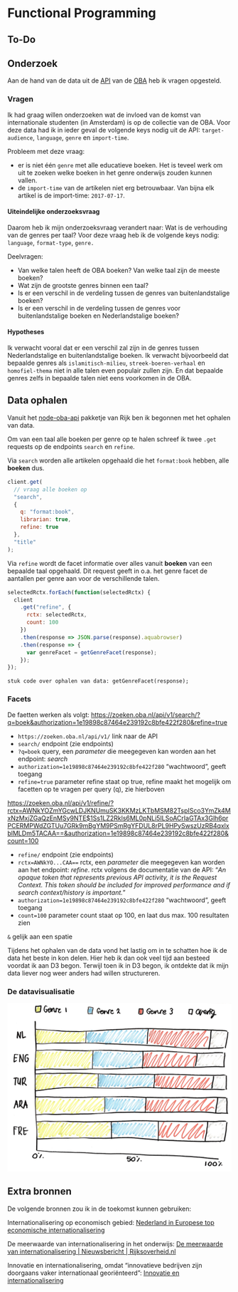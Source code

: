 # Functional Programming

## To-Do

## Onderzoek

Aan de hand van de data uit de [API](https://zoeken.oba.nl/api/v1/) van de [OBA](https://www.oba.nl) heb ik vragen opgesteld.

### Vragen

Ik had graag willen onderzoeken wat de invloed van de komst van internationale studenten (in Amsterdam) is op de collectie van de OBA. Voor deze data had ik in ieder geval de volgende keys nodig uit de API: `target-audience`, `language`, `genre` en `import-time`.

Probleem met deze vraag:

- er is niet één `genre` met alle educatieve boeken. Het is teveel werk om uit te zoeken welke boeken in het genre onderwijs zouden kunnen vallen.
- de `import-time` van de artikelen niet erg betrouwbaar. Van bijna elk artikel is de import-time: `2017-07-17`.

#### Uiteindelijke onderzoeksvraag

Daarom heb ik mijn onderzoeksvraag verandert naar: Wat is de verhouding van de genres per taal?
Voor deze vraag heb ik de volgende keys nodig: `language`, `format-type`, `genre.`

Deelvragen:

- Van welke talen heeft de OBA boeken? Van welke taal zijn de meeste boeken?
- Wat zijn de grootste genres binnen een taal?
- Is er een verschil in de verdeling tussen de genres van buitenlandstalige boeken?
- Is er een verschil in de verdeling tussen de genres voor buitenlandstalige boeken en Nederlandstalige boeken?

#### Hypotheses

Ik verwacht vooral dat er een verschil zal zijn in de genres tussen Nederlandstalige en buitenlandstalige boeken. Ik verwacht bijvoorbeeld dat bepaalde genres als `islamitisch-milieu`, `streek-boeren-verhaal` en `homofiel-thema` niet in alle talen even populair zullen zijn. En dat bepaalde genres zelfs in bepaalde talen niet eens voorkomen in de OBA.

## Data ophalen

Vanuit het [node-oba-api](https://github.com/rijkvanzanten/node-oba-api) pakketje van Rijk ben ik begonnen met het ophalen van data.

Om van een taal alle boeken per genre op te halen schreef ik twee `.get` requests op de endpoints `search` en `refine`.

Via `search` worden alle artikelen opgehaald die het `format:book` hebben, alle **boeken** dus.

```javascript
client.get(
  // vraag alle boeken op
  "search",
  {
    q: "format:book",
    librarian: true,
    refine: true
  },
  "title"
);
```

Via `refine` wordt de facet informatie over alles vanuit **boeken** van een bepaalde taal opgehaald. Dit request geeft in o.a. het genre facet de aantallen per genre aan voor de verschillende talen.

```javascript
selectedRctx.forEach(function(selectedRctx) {
  client
    .get("refine", {
      rctx: selectedRctx,
      count: 100
    })
    .then(response => JSON.parse(response).aquabrowser)
    .then(response => {
      var genreFacet = getGenreFacet(response);
    });
});
```

```
stuk code over ophalen van data: getGenreFacet(response);
```

### Facets

De faetten werken als volgt:
https://zoeken.oba.nl/api/v1/search/?q=boek&authorization=1e19898c87464e239192c8bfe422f280&refine=true

- `https://zoeken.oba.nl/api/v1/` link naar de API
- `search/` endpoint (zie endpoints)
- `?q=boek` query, een _parameter_ die meegegeven kan worden aan het endpoint: _search_
- `authorization=1e19898c87464e239192c8bfe422f280` “wachtwoord”, geeft toegang
- `refine=true` parameter refine staat op true, refine maakt het mogelijk om facetten op te vragen per query (q), zie hierboven

https://zoeken.oba.nl/api/v1/refine/?rctx=AWNkYOZmYGcwLDJKNUmuSK3KKMzLKTbMSM82TspISco3YmZk4MxNzMxjZGaQzEnMSy9NTE$1Ss1LZ2Rkls6ML0pNLi5ILSoACrIaGTAx3Glh6prPCERMPWdZGTUu7GRk9mBgYM9PSmRgYFDUL8rPL9HPySwszUzRB4qxlxblMLDm5TACAA==&authorization=1e19898c87464e239192c8bfe422f280&count=100

- `refine/` endpoint (zie endpoints)
- `rctx=AWNkYO...CAA==` rctx, een _parameter_ die meegegeven kan worden aan het endpoint: _refine_. rctx volgens de documentatie van de API: “_An opaque token that represents previous API activity, it is the Request Context. This token should be included for improved performance and if search context/history is important._”
- `authorization=1e19898c87464e239192c8bfe422f280` “wachtwoord”, geeft toegang
- `count=100` parameter count staat op 100, en laat dus max. 100 resultaten zien

`&` gelijk aan een spatie

Tijdens het ophalen van de data vond het lastig om in te schatten hoe ik de data het beste in kon delen. Hier heb ik dan ook veel tijd aan besteed voordat ik aan D3 begon. Terwijl toen ik in D3 begon, ik ontdekte dat ik mijn data liever nog weer anders had willen structureren.

### De datavisualisatie

![schets](schetsDatavis.png)

## Extra bronnen

De volgende bronnen zou ik in de toekomst kunnen gebruiken:

Internationalisering op economisch gebied: [Nederland in Europese top economische internationalisering](https://www.cbs.nl/nl-nl/achtergrond/2014/38/nederland-in-europese-top-economische-internationalisering)

De meerwaarde van internationalisering in het onderwijs: [De meerwaarde van internationalisering | Nieuwsbericht | Rijksoverheid.nl](https://www.rijksoverheid.nl/actueel/nieuws/2018/06/04/de-meerwaarde-van-internationalisering)

Innovatie en internationalisering, omdat “innovatieve bedrijven
zijn doorgaans vaker internationaal georiënteerd”: [Innovatie en internationalisering](https://www.cbs.nl/nl-nl/achtergrond/2018/13/innovatie-en-internationalisering)
